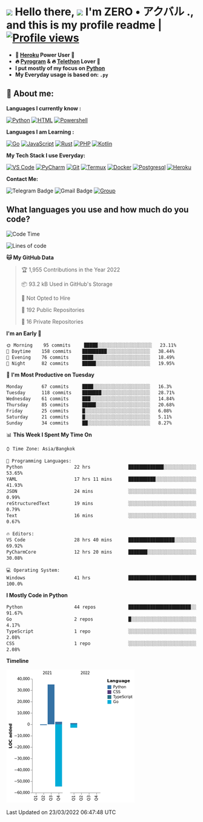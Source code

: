 # <img src="https://i.pinimg.com/originals/01/63/6c/01636c5434cd0462086620c60fdfec16.gif" width="50px"> **Hello there, <img src="https://raw.githubusercontent.com/MartinHeinz/MartinHeinz/master/wave.gif" width="30px">** I'm ZERO • アクバル ., and this is my profile readme | [![Profile views](https://gpvc.arturio.dev/Ryomen-Sukuna)](https://github.com/Ryomen-Sukuna)

- **🐋 [Heroku](https://heroku.com) Power User 💪**
- **🔥 [Pyrogram](https://pyrogram.org) & 🔥 [Telethon](https://github.com/LonamiWebs/Telethon) Lover 💖**
- **I put mostly of my focus on [Python](https://python.org)**
- **My Everyday usage is based on: `.py`**

## 👦 **About me**:

**Languages I currently know :**

[![Python](https://img.shields.io/badge/-Python-%232c3e50?style=flat-square&logo=python)](https://python.org)
[![HTML](https://img.shields.io/badge/-HTML-%232c3e50?style=flat-square&logo=php)](https://whatwg.org)
[![Powershell](https://img.shields.io/badge/-PowerShell-%232c3e50?style=flat-square&logo=powershell)](https://docs.microsoft.com/en-us/powershell)

**Languages I am Learning :**

[![Go](https://img.shields.io/badge/-Go-%232c3e50?style=flat-square&logo=go)](https://golang.org)
[![JavaScript](https://img.shields.io/badge/-JavaScript-%232c3e50?style=flat-square&logo=javascript)](https://nodejs.org)
[![Rust](https://img.shields.io/badge/-Rust-%232c3e50?style=flat-square&logo=rust)](https://rust-lang.org)
[![PHP](https://img.shields.io/badge/-php-%232c3e50?style=flat-square&logo=php)](https://www.php.net)
[![Kotlin](https://img.shields.io/badge/-kotlin-%232c3e50?style=flat-square&logo=kotlin)](https://kotlinlang.org)

**My Tech Stack I use Everyday:**

[![VS Code](https://img.shields.io/badge/-VSCode-%23007ACC?style=flat-square&logo=visual-studio-code)](https://code.visualstudio.com/)
[![PyCharm](https://img.shields.io/badge/-pycharm-%23007ACC?style=flat-square&logo=pycharm&logoColor=black&color=black&labelColor=green)](https://www.jetbrains.com/pycharm/)
[![Git](https://img.shields.io/badge/-Git-%23F05032?style=flat-square&logo=git&logoColor=%23ffffff)](https://git-scm.com)
[![Termux](https://img.shields.io/badge/-Termux-%232c3e50?style=flat-square&logo=termux)](https://termux.com)
[![Docker](https://img.shields.io/badge/-Docker-%23007ACC?style=flat-square&logo=docker)](https://www.docker.com/)
[![Postgresql](https://img.shields.io/badge/-Postgresql-%232c3e50?style=flat-square&logo=postgresql)](https://postgresql.org)
[![Heroku](https://img.shields.io/badge/-Heroku-purple?style=flat-square&logo=heroku)](https://heroku.com)

**Contact Me:**

![Telegram Badge](https://img.shields.io/badge/-ZERO-1ca0f1?style=flat-square&logo=telegram&logoColor=white&link=https://t.me/Anomaliii)
![Gmail Badge](https://img.shields.io/badge/-ryomensukuna83@gmail.com-c14438?style=flat-square&logo=Gmail&logoColor=white&link=ryomensukuna83@gmail.com)
[![Group](https://img.shields.io/badge/dynamic/json?logo=telegram&label=%40RandomAnimeIndonesia&labelColor=282c34&suffix=+members&color=2CA5E0&query=%24.data.totalSubs&url=https%3A%2F%2Fapi.spencerwoo.com%2Fsubstats%2F%3Fsource%3Dtelegram%26queryKey%3DGrup_Anime_Random&longCache=true%22)](https://t.me/Grup_Anime_Random)
 

## **What languages you use and how much do you code?**

<!--START_SECTION:waka-->
![Code Time](http://img.shields.io/badge/Code%20Time-55%20hrs%2023%20mins-blue)

![Lines of code](https://img.shields.io/badge/From%20Hello%20World%20I%27ve%20Written--20%20Thousand%20lines%20of%20code-blue)

**🐱 My GitHub Data** 

> 🏆 1,955 Contributions in the Year 2022
 > 
> 📦 93.2 kB Used in GitHub's Storage 
 > 
> 🚫 Not Opted to Hire
 > 
> 📜 192 Public Repositories 
 > 
> 🔑 16 Private Repositories  
 > 
**I'm an Early 🐤** 

```text
🌞 Morning    95 commits     █████░░░░░░░░░░░░░░░░░░░░   23.11% 
🌆 Daytime    158 commits    █████████░░░░░░░░░░░░░░░░   38.44% 
🌃 Evening    76 commits     ████░░░░░░░░░░░░░░░░░░░░░   18.49% 
🌙 Night      82 commits     █████░░░░░░░░░░░░░░░░░░░░   19.95%

```
📅 **I'm Most Productive on Tuesday** 

```text
Monday       67 commits     ████░░░░░░░░░░░░░░░░░░░░░   16.3% 
Tuesday      118 commits    ███████░░░░░░░░░░░░░░░░░░   28.71% 
Wednesday    61 commits     ███░░░░░░░░░░░░░░░░░░░░░░   14.84% 
Thursday     85 commits     █████░░░░░░░░░░░░░░░░░░░░   20.68% 
Friday       25 commits     █░░░░░░░░░░░░░░░░░░░░░░░░   6.08% 
Saturday     21 commits     █░░░░░░░░░░░░░░░░░░░░░░░░   5.11% 
Sunday       34 commits     ██░░░░░░░░░░░░░░░░░░░░░░░   8.27%

```


📊 **This Week I Spent My Time On** 

```text
⌚︎ Time Zone: Asia/Bangkok

💬 Programming Languages: 
Python                   22 hrs              █████████████░░░░░░░░░░░░   53.65% 
YAML                     17 hrs 11 mins      ██████████░░░░░░░░░░░░░░░   41.93% 
JSON                     24 mins             ░░░░░░░░░░░░░░░░░░░░░░░░░   0.99% 
reStructuredText         19 mins             ░░░░░░░░░░░░░░░░░░░░░░░░░   0.79% 
Text                     16 mins             ░░░░░░░░░░░░░░░░░░░░░░░░░   0.67%

🔥 Editors: 
VS Code                  28 hrs 40 mins      █████████████████░░░░░░░░   69.92% 
PyCharmCore              12 hrs 20 mins      ███████░░░░░░░░░░░░░░░░░░   30.08%

💻 Operating System: 
Windows                  41 hrs              █████████████████████████   100.0%

```

**I Mostly Code in Python** 

```text
Python                   44 repos            ███████████████████████░░   91.67% 
Go                       2 repos             █░░░░░░░░░░░░░░░░░░░░░░░░   4.17% 
TypeScript               1 repo              ░░░░░░░░░░░░░░░░░░░░░░░░░   2.08% 
CSS                      1 repo              ░░░░░░░░░░░░░░░░░░░░░░░░░   2.08%

```


**Timeline**

![Chart not found](https://raw.githubusercontent.com/Ryomen-Sukuna/Ryomen-Sukuna/master/charts/bar_graph.png) 


 Last Updated on 23/03/2022 06:47:48 UTC
<!--END_SECTION:waka-->
